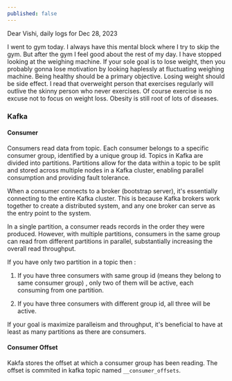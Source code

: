 ```yaml
---
published: false
---
```

Dear Vishi, daily logs for Dec 28, 2023

I went to gym today. I always have this mental block where I try to skip the gym. But after the gym I feel good about the rest of my day. I have stopped looking at the weighing machine. If your sole goal is to lose weight, then you probably gonna lose motivation by looking haplessly at fluctuating weighing machine. Being healthy should be a primary objective. Losing weight should be side effect. I read that overweight person that exercises regularly will outlive the skinny person who never exercises. Of course exercise is no excuse not to focus on weight loss. Obesity is still root of lots of diseases.

### Kafka

#### Consumer

Consumers read data from topic. Each consumer belongs to a specific consumer group, identified by a unique group id. Topics in Kafka are divided into partitions. Partitions allow for the data within a topic to be split and stored across multiple nodes in a Kafka cluster, enabling parallel consumption and providing fault tolerance.
 
When a consumer connects to a broker (bootstrap server), it's essentially connecting to the entire Kafka cluster. This is because Kafka brokers work together to create a distributed system, and any one broker can serve as the entry point to the system.

In a single partition, a consumer reads records in the order they were produced. However, with multiple partitions, consumers in the same group can read from different partitions in parallel, substantially increasing the overall read throughput.

If you have only two partition in a topic then : 

1. If you have three consumers with same group id (means they belong to same consumer group) , only two of them will be active, each consuming from one partition.

2. If you have three consumers with different group id, all three will be active.

If your goal is maximize paralleism and throughput, it's beneficial to have at least as many partitions as there are consumers.

#### Consumer Offset

Kakfa stores the offset at which a consumer group has been reading. The offset is commited in kafka topic named `__consumer_offsets`.



